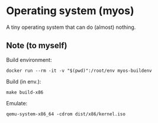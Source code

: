 # Operating system (myos)

A tiny operating system that can do (almost) nothing.  

## Note (to myself)

Build environment:  

    docker run --rm -it -v "$(pwd)":/root/env myos-buildenv

Build (in env.):  

    make build-x86

Emulate:

    qemu-system-x86_64 -cdrom dist/x86/kernel.iso
